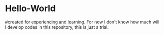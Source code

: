 # Hello-World
#created for experiencing and learning. For now I don't know how much will I develop codes in this repository, this is just a trial.
